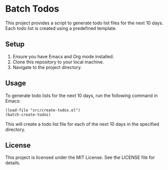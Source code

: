 # Batch Todos

This project provides a script to generate todo list files for the next 10 days. Each todo list is created using a predefined template.

## Setup

1. Ensure you have Emacs and Org mode installed.
2. Clone this repository to your local machine.
3. Navigate to the project directory.

## Usage

To generate todo lists for the next 10 days, run the following command in Emacs:

```elisp
(load-file "src/create-todos.el")
(batch-create-todos)
```

This will create a todo list file for each of the next 10 days in the specified directory.

## License

This project is licensed under the MIT License. See the LICENSE file for details.